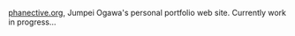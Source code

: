 [phanective.org](http://phanective.org), Jumpei Ogawa's personal portfolio web site.
Currently work in progress…
